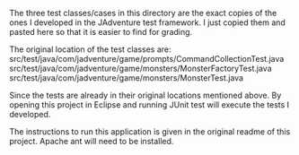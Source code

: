 The three test classes/cases in this directory are the exact copies of the ones I developed in the JAdventure test framework. I just copied them and pasted here so that it is easier to find for grading.  

The original location of the test classes are:
src/test/java/com/jadventure/game/prompts/CommandCollectionTest.java
src/test/java/com/jadventure/game/monsters/MonsterFactoryTest.java
src/test/java/com/jadventure/game/monsters/MonsterTest.java

Since the tests are already in their original locations mentioned above. By opening this project in Eclipse and running JUnit test will execute the tests I developed. 

The instructions to run this application is given in the original readme of this project. Apache ant will need to be installed.